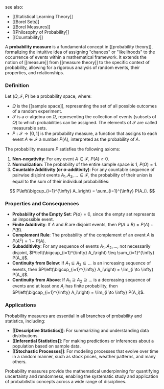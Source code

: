 see also:
- [[Statistical Learning Theory]]
- [[Borel Sets]]
- [[Borel Measures]]
- [[Philosophy of Probability]]
- [[Countability]]

A **probability measure** is a fundamental concept in [[probability theory]], formalizing the intuitive idea of assigning "chances" or "likelihoods" to the occurrence of events within a mathematical framework. It extends the notion of [[measure]] from [[measure theory]] to the specific context of probability, allowing for a rigorous analysis of random events, their properties, and relationships.

### Definition

Let $(\Omega, \mathcal{F}, P)$ be a probability space, where:

- $\Omega$ is the [[sample space]], representing the set of all possible outcomes of a random experiment.
- $\mathcal{F}$ is a $\sigma$-algebra on $\Omega$, representing the collection of events (subsets of $\Omega$) to which probabilities can be assigned. The elements of $\mathcal{F}$ are called measurable sets.
- $P: \mathcal{F} \rightarrow [0, 1]$ is the probability measure, a function that assigns to each event $A \in \mathcal{F}$ a number $P(A)$, interpreted as the probability of $A$.

The probability measure $P$ satisfies the following axioms:

1. **Non-negativity**: For any event $A \in \mathcal{F}$, $P(A) \geq 0$.
2. **Normalization**: The probability of the entire sample space is 1, $P(\Omega) = 1$.
3. **Countable Additivity (or σ-additivity)**: For any countable sequence of pairwise disjoint events $A_1, A_2, \ldots \in \mathcal{F}$, the probability of their union is equal to the sum of their individual probabilities:

$$
P\left(\bigcup_{i=1}^{\infty} A_i\right) = \sum_{i=1}^{\infty} P(A_i).
$$

### Properties and Consequences

- **Probability of the Empty Set**: $P(\emptyset) = 0$, since the empty set represents an impossible event.
- **Finite Additivity**: If $A$ and $B$ are disjoint events, then $P(A \cup B) = P(A) + P(B)$.
- **Complement Rule**: The probability of the complement of an event $A$ is $P(A^c) = 1 - P(A)$.
- **Subadditivity**: For any sequence of events $A_1, A_2, \ldots$, not necessarily disjoint, $P\left(\bigcup_{i=1}^{\infty} A_i\right) \leq \sum_{i=1}^{\infty} P(A_i)$.
- **Continuity from Below**: If $A_1 \subseteq A_2 \subseteq \ldots$ is an increasing sequence of events, then $P\left(\bigcup_{i=1}^{\infty} A_i\right) = \lim_{i \to \infty} P(A_i)$.
- **Continuity from Above**: If $A_1 \supseteq A_2 \supseteq \ldots$ is a decreasing sequence of events and at least one $A_i$ has finite probability, then $P\left(\bigcap_{i=1}^{\infty} A_i\right) = \lim_{i \to \infty} P(A_i)$.

### Applications

Probability measures are essential in all branches of probability and statistics, including:

- **[[Descriptive Statistics]]**: For summarizing and understanding data distributions.
- **[[Inferential Statistics]]**: For making predictions or inferences about a population based on sample data.
- **[[Stochastic Processes]]**: For modeling processes that evolve over time in a random manner, such as stock prices, weather patterns, and many others.

Probability measures provide the mathematical underpinning for quantifying uncertainty and randomness, enabling the systematic study and application of probabilistic concepts across a wide range of disciplines.